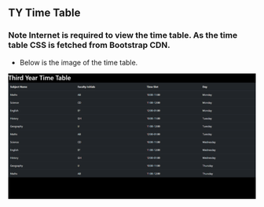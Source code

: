 ## TY Time Table

### Note Internet is required to view the time table. As the time table CSS is fetched from Bootstrap CDN.

- Below is the image of the time table.

![Time Table](./output.png)